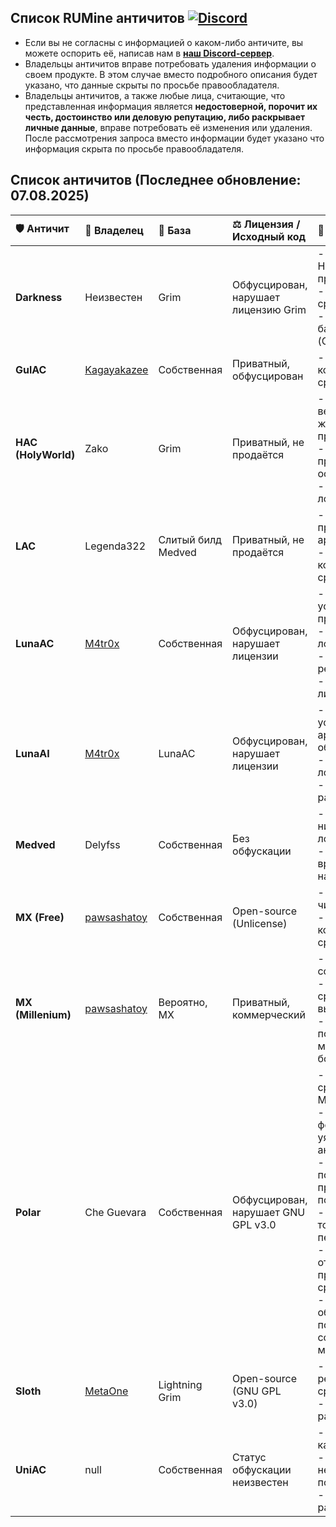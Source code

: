 ## Список RUMine античитов [![Discord](https://img.shields.io/discord/1297490292349468715?logo=discord&logoColor=white&label=Discord&color=7289DA)](https://dsc.gg/kaelus)

- Если вы не согласны с информацией о каком-либо античите, вы можете оспорить её, написав нам в **[наш Discord-сервер](https://dsc.gg/kaelus)**.
- Владельцы античитов вправе потребовать удаления информации о своем продукте. В этом случае вместо подробного описания будет указано, что данные скрыты по просьбе правообладателя.
- Владельцы античитов, а также любые лица, считающие, что представленная информация является **недостоверной, порочит их честь, достоинство или деловую репутацию, либо раскрывает личные данные**, вправе потребовать её изменения или удаления. После рассмотрения запроса вместо информации будет указано что информация скрыта по просьбе правообладателя.

## Список античитов (Последнее обновление: 07.08.2025)

| 🛡️ Античит | 👑 Владелец | 🧬 База | ⚖️ Лицензия / Исходный код | 📝 Описание |
| :--- | :--- | :--- | :--- | :--- |
| **Darkness** | Неизвестен | Grim | Обфусцирован, нарушает лицензию Grim | - Неконкурентоспособные проверки.<br>- Очень много ложных срабатываний.<br>- Нарушает лицензию базового античита (Grim). |
| **GulAC** | [Kagayakazee](https://discord.com/users/561181902254637056) | Собственная | Приватный, обфусцирован | - Имеет большое количество ложных срабатываний. |
| **HAC (HolyWorld)** | Zako | Grim | Приватный, не продаётся | - Ответвление старой версии Grim, жертвующее Movement проверками.<br>- Сомнительные Combat проверки, не основанные на ротации.<br>- Среднее количество ложных срабатываний. |
| **LAC** | Legenda322 | Слитый билд Medved | Приватный, не продаётся | - Использует проигрышную архитектуру.<br>- Невероятно большое количество ложных срабатываний. |
| **LunaAC** | [M4tr0x](https://discord.com/users/1305773901699350590) | Собственная | Обфусцирован, нарушает лицензии | - Использует устаревшие принципы проверок.<br>- Огромное количество ложных срабатываний.<br>- Сильно нагружает ресурсы сервера.<br>- Нарушает различные лицензии. |
| **LunaAI** | [M4tr0x](https://discord.com/users/1305773901699350590) | LunaAC | Обфусцирован, нарушает лицензии | - Использует устаревшую архитектуру модели, обучается на синтетике.<br>- Огромное количество ложных срабатываний.<br>- Находится в разработке. |
| **Medved** | Delyfss | Собственная | Без обфускации | - Хороший античит с низким количеством ложных срабатываний.<br>- Достаточно долгое время срабатывания на нарушителя. |
| **MX (Free)** | [pawsashatoy](https://discord.com/users/612640464771743744) | Собственная | Open-source (Unlicense) | - Хорошо обнаруживает читеров.<br>- Имеет высокое количество ложных срабатываний. |
| **MX (Millenium)** | [pawsashatoy](https://discord.com/users/612640464771743744) | Вероятно, MX | Приватный, коммерческий | - Проверки на базе собственной нейросети.<br>- Почти нет ложных срабатываний на высоком пороге.<br>- Хорошо обнаруживает популярные RU читы, но может быть слаб против более качественных. |
| **Polar** | Che Guevara | Собственная | Обфусцирован, нарушает GNU GPL v3.0 | - Множество ложных срабатываний на Movement.<br>- Упрощения для фикса фолсов создают уязвимости для обхода античита.<br>- Плохая и дорогая поддержка, закрытая и противоречивая ценовая политика.<br>- Модель эффективна только сразу после переобучения.<br>- Поддержка отказывается признавать ложные срабатывания.<br>- Иногда из-за обфускации античит попадает в продакшен со сломанной математикой. |
| **Sloth** | [MetaOne](https://discord.com/users/1003303210632630292) | Lightning Grim | Open-source (GNU GPL v3.0) | - Стабильная модель с редкими ложными срабатываниями.<br>- Находится в активной разработке. |
| **UniAC** | null | Собственная | Статус обфускации неизвестен | - Модель создаётся под каждую ротацию.<br>- Модель имеет непредсказуемое поведение.<br>- Находится в разработке. |
